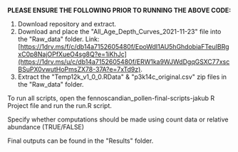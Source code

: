 **PLEASE ENSURE THE FOLLOWING PRIOR TO RUNNING THE ABOVE CODE:**

  1. Download repository and extract.
  2. Download and place the "All_Age_Depth_Curves_2021-11-23" file into the "Raw_data" folder. Link: [https://1drv.ms/f/c/db14a7152605480f/EpoWdI1AU5hGhdobiaFTeuIBRgxC0p8NajOPfXueO4sg8Q?e=1iKhJc](https://1drv.ms/u/c/db14a7152605480f/ERW1ka9WJWdDgqGSXC77xscBSuPX0vwutHoPmsZX78-37A?e=7xTd9z).
  3. Extract the "Temp12k_v1_0_0.RData" & "p3k14c_original.csv" zip files in the "Raw_data" folder.

To run all scripts, open the fennoscandian_pollen-final-scripts-jakub R Project file and run the run.R script.

Specify whether computations should be made using count data or relative abundance (TRUE/FALSE)

Final outputs can be found in the "Results" folder.
